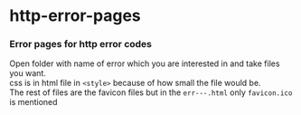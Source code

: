 # http-error-pages
### Error pages for http error codes

Open folder with name of error which you are interested in and take files you want. <br>
css is in html file in  ` <style> ` because of how small the file would be. <br>
The rest of files are the favicon files but in the `err---.html` only `favicon.ico` is mentioned
